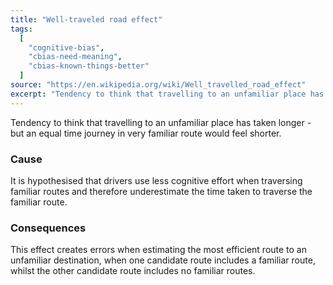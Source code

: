 ```yaml
---
title: "Well-traveled road effect"
tags:
  [
    "cognitive-bias",
    "cbias-need-meaning",
    "cbias-known-things-better"
  ]
source: "https://en.wikipedia.org/wiki/Well_travelled_road_effect"
excerpt: "Tendency to think that travelling to an unfamiliar place has taken longer - but an equal time journey in very familiar route would feel shorter."
---
```


 Tendency to think that travelling to an unfamiliar place has taken longer - but an equal time journey in very familiar route would feel shorter.

### Cause

 It is hypothesised that drivers use less cognitive effort when traversing familiar routes and therefore underestimate the time taken to traverse the familiar route.

### Consequences

 This effect creates errors when estimating the most efficient route to an unfamiliar destination, when one candidate route includes a familiar route, whilst the other candidate route includes no familiar routes. 
